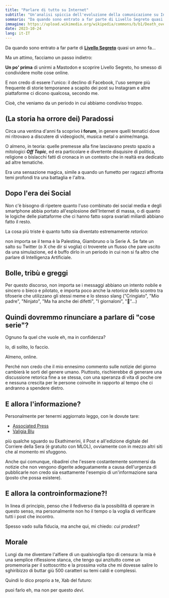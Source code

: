```yaml
---
title: "Parlare di tutto su Internet"
subtitle: "Un'analisi spiccia dell'evoluzione della comunicazione su Internet"
sommario: "Da quando sono entrato a far parte di Livello Segreto quasi un anno fa...Ma un attimo, facciamo un passo indietro..."
immagine: https://upload.wikimedia.org/wikipedia/commons/b/b1/Death_over_Blogs.jpg
date: 2023-10-24
lang: it-IT
---
```


Da quando sono entrato a far parte di [**Livello Segreto**](https://livellosegreto.it) quasi un anno fa...

Ma un attimo, facciamo un passo indietro:

**Un po' prima** di unirmi a Mastodon e scoprire Livello Segreto, ho smesso di condividere molte cose online.

E non credo di essere l'unico: il declino di Facebook, l'uso sempre più frequente di storie temporanee a scapito dei post su Instagram e altre piattaforme ci dicono qualcosa, secondo me.

Cioè, che veniamo da un periodo in cui abbiamo condiviso troppo.

## (La storia ha orrore dei) Paradossi

Circa una ventina d'anni fa scoprivo **i forum**, in genere quelli tematici dove mi ritrovavo a discutere di videogiochi, musica metal o anime/manga. 

O almeno, in teoria: quelle premesse alla fine lasciavano presto spazio a mitologici **_Off Topic_**, ed era particolare e divertente disquisire di politica, religione o bislacchi fatti di cronaca in un contesto che in realtà era dedicato ad altre tematiche.

Era una sensazione magica, simile a quando un fumetto per ragazzi affronta temi profondi tra una battaglia e l'altra.

## Dopo l'era dei Social

Non c'è bisogno di ripetere quanto l'uso combinato dei social media e degli smartphone abbia portato all'esplosione dell'Internet di massa, o di quanto le logiche delle piattaforme che ci hanno fatto sopra svariati miliardi abbiano fatto il resto.

La cosa più triste è quanto tutto sia diventato estremamente _retorico_: 

non importa se il tema è la Palestina, Giambruno o la Serie A. Se fate un salto su Twitter (o X che dir si voglia) ci troverete un flusso che pare uscito da una simulazione, ed è buffo dirlo in un periodo in cui non si fa altro che parlare di Intelligenza Artificiale. 

## Bolle, tribù e greggi

Per questo discorso, non importa se i messaggi abbiano un intento nobile e sincero o bieco e pilotato, e importa poco anche la _retorica_ dello scontro tra tifoserie che utilizzano gli stessi meme e lo stesso slang ("Cringiato", "Mio padre", "Ninjato", "Ma ha anche dei difetti", "I giornaloni", "🤡"...)

## Quindi dovremmo rinunciare a parlare di "cose serie"?

Ognuno fa quel che vuole eh, ma in confidenza? 

Io, di solito, lo faccio.

Almeno, online.

Perché non credo che il mio ennesimo commento sulle notizie del giorno cambierà le sorti del genere umano. Piuttosto, rischierebbe di generare una discussione retorica fine a se stessa, con una speranza di vita di poche ore e nessuna crescita per le persone coinvolte in rapporto al tempo che ci andranno a spendere dietro.

## E allora l'informazione?

Personalmente per tenermi aggiornato leggo, con le dovute tare: 

- [Associated Press](https://apnews.com/)
- [Valigia Blu](https://www.valigiablu.it/)

più qualche sguardo su Ekathimerini, il Post e all'edizione digitale del Corriere della Sera (è gratuito con MLOL), ovviamente con in mezzo altri siti che al momento mi sfuggono.

Anche qui comunque, ribadirei che l'essere costantemente sommersi da notizie che non vengono digerite adeguatamente a causa dell'urgenza di pubblicarle non credo sia esattamente l'esempio di un'informazione sana (posto che possa esistere).

## E allora la controinformazione?!

In linea di principio, penso che il fediverso dia la possibilità di operare in questo senso, ma personalmente non ho il tempo o la voglia di verificare tutti i post che incontro.

Spesso vado sulla fiducia, ma anche qui, mi chiedo: _cui prodest?_

## Morale

Lungi da me diventare l'alfiere di un qualsivoglia tipo di censura: la mia è una semplice riflessione stanca, che tengo qui anzitutto come un promemoria per il sottoscritto e la prossima volta che mi dovesse salire lo sghiribizzo di buttar giù 500 caratteri su temi caldi e complessi.

Quindi lo dico proprio a te, Xab del futuro: 

puoi farlo eh, ma non per questo _devi_.